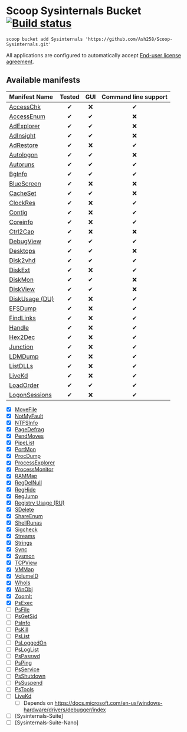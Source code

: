# Scoop Sysinternals Bucket [![Build status](https://img.shields.io/appveyor/ci/Ash258/scoop-Sysinternals/master.svg?style=popout&logo=appveyor&label=AppVeyor)](https://ci.appveyor.com/project/Ash258/scoop-sysinternals)

`scoop bucket add Sysinternals 'https://github.com/Ash258/Scoop-Sysinternals.git'`

All applications are configured to automatically accept [End-user license agreement](https://docs.microsoft.com/en-us/sysinternals/license-terms).

## Available manifests

| Manifest Name                                | Tested |  GUI  | Command line support |
| :------------------------------------------- | :----: | :---: | :------------------: |
| [AccessChk](./bucket/AccessChk.json)         |   ✔    |   ❌   |          ✔           |
| [AccessEnum](./bucket/AccessEnum.json)       |   ✔    |   ✔   |          ❌           |
| [AdExplorer](./bucket/AdExplorer.json)       |   ✔    |   ✔   |          ❌           |
| [AdInsight](./bucket/AdInsight.json)         |   ✔    |   ✔   |          ❌           |
| [AdRestore](./bucket/AdRestore.json)         |   ✔    |   ❌   |          ✔           |
| [Autologon](./bucket/Autologon.json)         |   ✔    |   ✔   |          ❌           |
| [Autoruns](./bucket/Autoruns.json)           |   ✔    |   ✔   |          ✔           |
| [BgInfo](./bucket/BgInfo.json)               |   ✔    |   ✔   |          ✔           |
| [BlueScreen](./bucket/BlueScreen.json)       |   ✔    |   ❌   |          ❌           |
| [CacheSet](./bucket/CacheSet.json)           |   ✔    |   ✔   |          ❌           |
| [ClockRes](./bucket/ClockRes.json)           |   ✔    |   ❌   |          ✔           |
| [Contig](./bucket/Contig.json)               |   ✔    |   ❌   |          ✔           |
| [Coreinfo](./bucket/Coreinfo.json)           |   ✔    |   ❌   |          ✔           |
| [Ctrl2Cap](./bucket/Ctrl2Cap.json)           |   ✔    |   ❌   |          ❌           |
| [DebugView](./bucket/DebugView.json)         |   ✔    |   ✔   |          ✔           |
| [Desktops](./bucket/Desktops.json)           |   ✔    |   ✔   |          ❌           |
| [Disk2vhd](./bucket/Disk2vhd.json)           |   ✔    |   ✔   |          ✔           |
| [DiskExt](./bucket/DiskExt.json)             |   ✔    |   ❌   |          ✔           |
| [DiskMon](./bucket/DiskMon.json)             |   ✔    |   ✔   |          ❌           |
| [DiskView](./bucket/DiskView.json)           |   ✔    |   ✔   |          ❌           |
| [DiskUsage (DU)](./bucket/du.json)           |   ✔    |   ❌   |          ✔           |
| [EFSDump](./bucket/EFSDump.json)             |   ✔    |   ❌   |          ✔           |
| [FindLinks](./bucket/FindLinks.json)         |   ✔    |   ❌   |          ✔           |
| [Handle](./bucket/Handle.json)               |   ✔    |   ❌   |          ✔           |
| [Hex2Dec](./bucket/Hex2Dec.json)             |   ✔    |   ❌   |          ✔           |
| [Junction](./bucket/Junction.json)           |   ✔    |   ❌   |          ✔           |
| [LDMDump](./bucket/LDMDump.json)             |   ✔    |   ❌   |          ✔           |
| [ListDLLs](./bucket/ListDLLs.json)           |   ✔    |   ❌   |          ✔           |
| [LiveKd](./bucket/LiveKd.json)               |   ✔    |   ❌   |          ✔           |
| [LoadOrder](./bucket/LoadOrder.json)         |   ✔    |   ✔   |          ✔           |
| [LogonSessions](./bucket/LogonSessions.json) |   ✔    |   ❌   |          ✔           |

- [x] [MoveFile](https://docs.microsoft.com/en-us/sysinternals/downloads/movefile)
- [x] [NotMyFault](https://docs.microsoft.com/en-us/sysinternals/downloads/notmyfault)
- [x] [NTFSInfo](https://docs.microsoft.com/en-us/sysinternals/downloads/ntfsinfo)
- [x] [PageDefrag](https://docs.microsoft.com/en-us/sysinternals/downloads/pagedefrag)
- [x] [PendMoves](https://docs.microsoft.com/en-us/sysinternals/downloads/pendmoves)
- [x] [PipeList](https://docs.microsoft.com/en-us/sysinternals/downloads/pipelist)
- [x] [PortMon](https://docs.microsoft.com/en-us/sysinternals/downloads/portmon)
- [x] [ProcDump](https://docs.microsoft.com/en-us/sysinternals/downloads/procdump)
- [x] [ProcessExplorer](https://docs.microsoft.com/en-us/sysinternals/downloads/process-explorer)
- [x] [ProcessMonitor](https://docs.microsoft.com/en-us/sysinternals/downloads/procmon)
- [x] [RAMMap](https://docs.microsoft.com/en-us/sysinternals/downloads/rammap)
- [x] [RegDelNull](https://docs.microsoft.com/en-us/sysinternals/downloads/regdelnull)
- [x] [RegHide](https://docs.microsoft.com/en-us/sysinternals/downloads/reghide)
- [x] [RegJump](https://docs.microsoft.com/en-us/sysinternals/downloads/regjump)
- [x] [Registry Usage (RU)](https://docs.microsoft.com/en-us/sysinternals/downloads/ru)
- [x] [SDelete](https://docs.microsoft.com/en-us/sysinternals/downloads/sdelete)
- [x] [ShareEnum](https://docs.microsoft.com/en-us/sysinternals/downloads/shareenum)
- [x] [ShellRunas](https://docs.microsoft.com/en-us/sysinternals/downloads/shellrunas)
- [x] [Sigcheck](https://docs.microsoft.com/en-us/sysinternals/downloads/sigcheck)
- [x] [Streams](https://docs.microsoft.com/en-us/sysinternals/downloads/streams)
- [x] [Strings](https://docs.microsoft.com/en-us/sysinternals/downloads/strings)
- [x] [Sync](https://docs.microsoft.com/en-us/sysinternals/downloads/sync)
- [x] [Sysmon](https://docs.microsoft.com/en-us/sysinternals/downloads/sysmon)
- [x] [TCPView](https://docs.microsoft.com/en-us/sysinternals/downloads/tcpview)
- [x] [VMMap](https://docs.microsoft.com/en-us/sysinternals/downloads/vmmap)
- [x] [VolumeID](https://docs.microsoft.com/en-us/sysinternals/downloads/volumeid)
- [x] [WhoIs](https://docs.microsoft.com/en-us/sysinternals/downloads/whois)
- [x] [WinObj](https://docs.microsoft.com/en-us/sysinternals/downloads/winobj)
- [x] [ZoomIt](https://docs.microsoft.com/en-us/sysinternals/downloads/zoomit)
- [x] [PsExec](https://docs.microsoft.com/en-us/sysinternals/downloads/psexec)
- [ ] [PsFile](https://docs.microsoft.com/en-us/sysinternals/downloads/psfile)
- [ ] [PsGetSid](https://docs.microsoft.com/en-us/sysinternals/downloads/psgetsid)
- [ ] [PsInfo](https://docs.microsoft.com/en-us/sysinternals/downloads/psinfo)
- [ ] [PsKill](https://docs.microsoft.com/en-us/sysinternals/downloads/pskill)
- [ ] [PsList](https://docs.microsoft.com/en-us/sysinternals/downloads/pslist)
- [ ] [PsLoggedOn](https://docs.microsoft.com/en-us/sysinternals/downloads/psloggedon)
- [ ] [PsLogList](https://docs.microsoft.com/en-us/sysinternals/downloads/psloglist)
- [ ] [PsPasswd](https://docs.microsoft.com/en-us/sysinternals/downloads/pspasswd)
- [ ] [PsPing](https://docs.microsoft.com/en-us/sysinternals/downloads/psping)
- [ ] [PsService](https://docs.microsoft.com/en-us/sysinternals/downloads/psservice)
- [ ] [PsShutdown](https://docs.microsoft.com/en-us/sysinternals/downloads/psshutdown)
- [ ] [PsSuspend](https://docs.microsoft.com/en-us/sysinternals/downloads/pssuspend)
- [ ] [PsTools](https://docs.microsoft.com/en-us/sysinternals/downloads/pstools)
- [ ] [LiveKd](https://docs.microsoft.com/en-us/sysinternals/downloads/livekd)
    - [ ] Depends on <https://docs.microsoft.com/en-us/windows-hardware/drivers/debugger/index>
- [ ] [Sysinternals-Suite]
- [ ] [Sysinternals-Suite-Nano]
